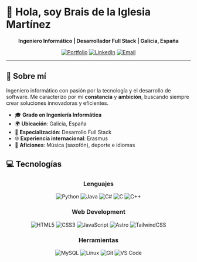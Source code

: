 # 👋 Hola, soy Brais de la Iglesia Martínez

<div align="center">

**Ingeniero Informático | Desarrollador Full Stack | Galicia, España**

[![Portfolio](https://img.shields.io/badge/Portfolio-FF5722?style=for-the-badge&logo=web&logoColor=white)](https://braisdlim.vercel.app)
[![LinkedIn](https://img.shields.io/badge/LinkedIn-0077B5?style=for-the-badge&logo=linkedin&logoColor=white)](https://linkedin.com/in/braisdlim)
[![Email](https://img.shields.io/badge/Email-D14836?style=for-the-badge&logo=gmail&logoColor=white)](mailto:braisdlim.tw@gmail.com)

</div>

---

## 🚀 Sobre mí

Ingeniero informático con pasión por la tecnología y el desarrollo de software. Me caracterizo por mi **constancia** y **ambición**, buscando siempre crear soluciones innovadoras y eficientes.

- 🎓 **Grado en Ingeniería Informática**
- 🌍 **Ubicación**: Galicia, España
- 🎯 **Especialización**: Desarrollo Full Stack
- 🌐 **Experiencia internacional**: Erasmus
- 🎷 **Aficiones**: Música (saxofón), deporte e idiomas

## 💻 Tecnologías

<div align="center">

### Lenguajes
![Python](https://img.shields.io/badge/Python-3776AB?style=for-the-badge&logo=python&logoColor=white)
![Java](https://img.shields.io/badge/Java-ED8B00?style=for-the-badge&logo=openjdk&logoColor=white)
![C#](https://img.shields.io/badge/C%23-239120?style=for-the-badge&logo=c-sharp&logoColor=white)
![C](https://img.shields.io/badge/C-00599C?style=for-the-badge&logo=c&logoColor=white)
![C++](https://img.shields.io/badge/C%2B%2B-00599C?style=for-the-badge&logo=c%2B%2B&logoColor=white)

### Web Development
![HTML5](https://img.shields.io/badge/HTML5-E34F26?style=for-the-badge&logo=html5&logoColor=white)
![CSS3](https://img.shields.io/badge/CSS3-1572B6?style=for-the-badge&logo=css3&logoColor=white)
![JavaScript](https://img.shields.io/badge/JavaScript-F7DF1E?style=for-the-badge&logo=javascript&logoColor=black)
![Astro](https://img.shields.io/badge/Astro-FF5D01?style=for-the-badge&logo=astro&logoColor=white)
![TailwindCSS](https://img.shields.io/badge/Tailwind_CSS-38B2AC?style=for-the-badge&logo=tailwind-css&logoColor=white)

### Herramientas
![MySQL](https://img.shields.io/badge/MySQL-005C84?style=for-the-badge&logo=mysql&logoColor=white)
![Linux](https://img.shields.io/badge/Linux-FCC624?style=for-the-badge&logo=linux&logoColor=black)
![Git](https://img.shields.io/badge/Git-F05032?style=for-the-badge&logo=git&logoColor=white)
![VS Code](https://img.shields.io/badge/VS_Code-007ACC?style=for-the-badge&logo=visual-studio-code&logoColor=white)

</div>
